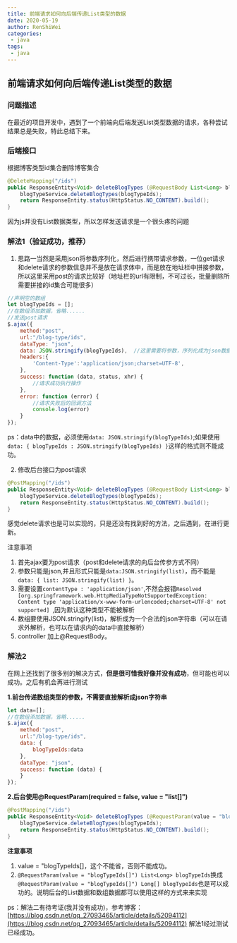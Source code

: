 ```yaml
---
title: 前端请求如何向后端传递List类型的数据
date: 2020-05-19
author: RenShiWei
categories:
 - java
tags:
 - java
---
```


## 前端请求如何向后端传递List类型的数据

### 问题描述

在最近的项目开发中，遇到了一个前端向后端发送List类型数据的请求，各种尝试结果总是失败，特此总结下来。

### 后端接口

根据博客类型id集合删除博客集合
```java
@DeleteMapping("/ids")
public ResponseEntity<Void> deleteBlogTypes (@RequestBody List<Long> blogTypeIds ){
    blogTypeService.deleteBlogTypes(blogTypeIds);
    return ResponseEntity.status(HttpStatus.NO_CONTENT).build();
}
```

因为js并没有List数据类型，所以怎样发送请求是一个很头疼的问题

### 解法1（验证成功，推荐）

1. 思路一当然是采用json将参数序列化，然后进行携带请求参数，一位get请求和delete请求的参数信息并不是放在请求体中，而是放在地址栏中拼接参数，所以这里采用post的请求比较好（地址栏的url有限制，不可过长，批量删除所需要拼接的id集合可能很多）
```javascript
//声明空的数组
let blogTypeIds = [];
//在数组添加数据，省略......
//发送post请求
$.ajax({
    method:"post",
    url:"/blog-type/ids",
    dataType: "json",
    data: JSON.stringify(blogTypeIds),  //这里需要将参数，序列化成为json数据
    headers:{
        'Content-Type':'application/json;charset=UTF-8',
    },
    success: function (data, status, xhr) {
        //请求成功执行操作
    },
    error: function (error) {
        //请求失败后的回调方法
        console.log(error)
    }
});

```
ps：data中的数据，必须使用`data: JSON.stringify(blogTypeIds)`;如果使用
`data: { blogTypeIds : JSON.stringify(blogTypeIds) }`这样的格式则不能成功。

2. 修改后台接口为post请求
```java
@PostMapping("/ids")
public ResponseEntity<Void> deleteBlogTypes (@RequestBody List<Long> blogTypeIds ){
    blogTypeService.deleteBlogTypes(blogTypeIds);
    return ResponseEntity.status(HttpStatus.NO_CONTENT).build();
}
```

感觉delete请求也是可以实现的，只是还没有找到好的方法，之后遇到，在进行更新。

注意事项

1. 首先ajax要为post请求（post和delete请求的向后台传参方式不同）
2. 参数只能是json,并且形式只能是`data:JSON.stringify(list)`，而不能是`data: { list: JSON.stringify(list) }`。
3. 需要设置`contentType : 'application/json'`,不然会报错`Resolved [org.springframework.web.HttpMediaTypeNotSupportedException: Content type 'application/x-www-form-urlencoded;charset=UTF-8' not supported] `,因为默认这种类型不能被解析
4. 数组要使用JSON.stringify(list)，解析成为一个合法的json字符串（可以在请求外解析，也可以在请求内的data中直接解析）
5. controller 加上@RequestBody。

### 解法2

在网上还找到了很多别的解决方式，**但是很可惜我好像并没有成功**，但可能也可以成功。之后有机会再进行测试

**1.前台传递数组类型的参数，不需要直接解析成json字符串**

```javascript
let data=[];
//在数组添加数据，省略......
$.ajax({
    method:"post",
    url:"/blog-type/ids",
    data: {
        blogTypeIds:data
    },
    dataType: "json",
    success: function (data) {
    }
});
```

 **2.后台使用@RequestParam(required = false, value = "list[]")**

```java
@PostMapping("/ids")
public ResponseEntity<Void> deleteBlogTypes (@RequestParam(value = "blogTypeIds[]") List<Long> blogTypeIds ){
    blogTypeService.deleteBlogTypes(blogTypeIds);
    return ResponseEntity.status(HttpStatus.NO_CONTENT).build();
}
```
**注意事项**

1. value = "blogTypeIds[]，这个不能省，否则不能成功。
2. `@RequestParam(value = "blogTypeIds[]") List<Long> blogTypeIds`换成`@RequestParam(value = "blogTypeIds[]") Long[] blogTypeIds`也是可以成功的。说明后台的List数据和数组数据都可以使用这样的方式来来实现

ps：解法二有待考证(我并没有成功)，参考博客：[https://blog.csdn.net/qq_27093465/article/details/52094112](https://blog.csdn.net/qq_27093465/article/details/52094112)
解法1经过测试已经成功。
